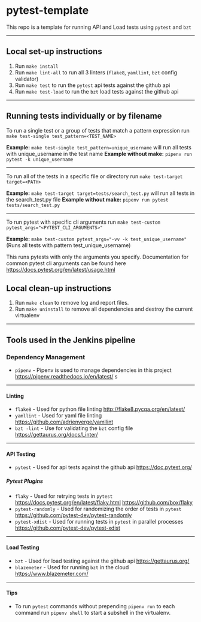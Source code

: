 # pytest-template

This repo is a template for running API and Load tests using `pytest` and `bzt`

---

## Local set-up instructions

1. Run `make install`
2. Run `make lint-all` to run all 3 linters (`flake8`, `yamllint`, `bzt` config validator)
3. Run `make test` to run the `pytest` api tests against the github api
4. Run `make test-load` to run the `bzt` load tests against the github api

---

## Running tests individually or by filename

To run a single test or a group of tests that match a pattern expression run `make test-single test_pattern=<TEST_NAME>`

**Example:**
`make test-single test_pattern=unique_username` will run all tests with unique_username in the test name
**Example without make:** `pipenv run pytest -k unique_username`

---
To run all of the tests in a specific file or directory run `make test-target target=<PATH>`

**Example:**
`make test-target target=tests/search_test.py` will run all tests in the search_test.py file
**Example without make:** `pipenv run pytest tests/search_test.py`

---

To run pytest with specific cli arguments run `make test-custom pytest_args="<PYTEST_CLI_ARGUMENTS>"`

**Example:**
`make test-custom pytest_args="-vv -k test_unique_username"` (Runs all tests with pattern test_unique_username)

This runs pytests with only the arguments you specify. Documentation for common pytest cli arguments can be found here https://docs.pytest.org/en/latest/usage.html

## Local clean-up instructions

1. Run `make clean` to remove log and report files.
2. Run `make uninstall` to remove all dependencies and destroy the current virtualenv

---

## Tools used in the Jenkins pipeline

### Dependency Management

* `pipenv` - Pipenv is used to manage dependencies in this project
https://pipenv.readthedocs.io/en/latest/
s

---

#### Linting

* `flake8` - Used for python file linting
http://flake8.pycqa.org/en/latest/
* `yamllint` - Used for yaml file linting
https://github.com/adrienverge/yamllint
* `bzt -lint` - Use for validating the `bzt` config file
https://gettaurus.org/docs/Linter/

---

#### API Testing

* `pytest` - Used for api tests against the github api
https://doc.pytest.org/

##### Pytest Plugins

* `flaky` - Used for retrying tests in `pytest`
https://docs.pytest.org/en/latest/flaky.html
https://github.com/box/flaky
* `pytest-randomly` - Used for randomizing the order of tests in `pytest`
https://github.com/pytest-dev/pytest-randomly
* `pytest-xdist` - Used for running tests in `pytest` in parallel processes
https://github.com/pytest-dev/pytest-xdist

---

#### Load Testing

* `bzt` - Used for load testing against the github api
https://gettaurus.org/
* `blazemeter` - Used for running `bzt` in the cloud
https://www.blazemeter.com/

---
#### Tips

* To run `pytest` commands without prepending `pipenv run` to each command run `pipenv shell` to start a subshell in the virtualenv.
